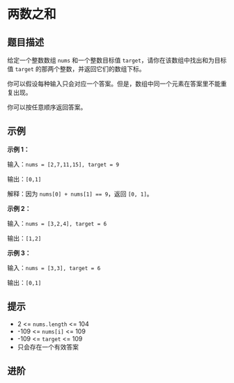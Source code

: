 # 两数之和

## 题目描述

给定一个整数数组 `nums` 和一个整数目标值 `target`，请你在该数组中找出和为目标值 `target` 的那两个整数，并返回它们的数组下标。

你可以假设每种输入只会对应一个答案。但是，数组中同一个元素在答案里不能重复出现。

你可以按任意顺序返回答案。

## 示例

**示例 1：**

输入：`nums = [2,7,11,15], target = 9`

输出：`[0,1]`

解释：因为 `nums[0] + nums[1] == 9`，返回 `[0, 1]`。

**示例 2：**

输入：`nums = [3,2,4], target = 6`

输出：`[1,2]`

**示例 3：**

输入：`nums = [3,3], target = 6`

输出：`[0,1]`

## 提示

- 2 <= `nums.length` <= 104
- -109 <= `nums[i]` <= 109
- -109 <= `target` <= 109
- 只会存在一个有效答案

## 进阶


